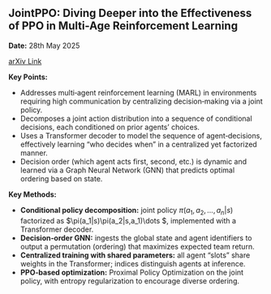 ## JointPPO: Diving Deeper into the Effectiveness of PPO in Multi-Age Reinforcement Learning 

**Date:** 28th May 2025

[arXiv Link](https://arxiv.org/pdf/2404.11831)

**Key Points:**  
- Addresses multi‐agent reinforcement learning (MARL) in environments requiring high communication by centralizing decision‐making via a joint policy.  
- Decomposes a joint action distribution into a sequence of conditional decisions, each conditioned on prior agents’ choices.  
- Uses a Transformer decoder to model the sequence of agent‐decisions, effectively learning “who decides when” in a centralized yet factorized manner.  
- Decision order (which agent acts first, second, etc.) is dynamic and learned via a Graph Neural Network (GNN) that predicts optimal ordering based on state.  

**Key Methods:**  
- **Conditional policy decomposition:** joint policy $\pi(a_1, a_2, ..., a_n | s)$ factorized as $\pi(a_1|s)\pi(a_2|s,a_1)\dots $, implemented with a Transformer decoder.  
- **Decision‐order GNN:** ingests the global state and agent identifiers to output a permutation (ordering) that maximizes expected team return.  
- **Centralized training with shared parameters:** all agent “slots” share weights in the Transformer; indices distinguish agents at inference.  
- **PPO‐based optimization:** Proximal Policy Optimization on the joint policy, with entropy regularization to encourage diverse ordering.  
